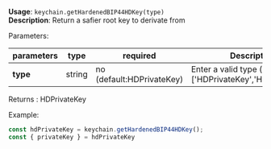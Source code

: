 **Usage**: `keychain.getHardenedBIP44HDKey(type)`    
**Description**: Return a safier root key to derivate from

Parameters: 

| parameters        | type        | required                  | Description                                                                                             |  
|-------------------|-------------|---------------------------| -------------------------------------------------|
| **type**          | string      | no (default:HDPrivateKey) | Enter a valid type (one of: ['HDPrivateKey','HDPublicKey']) |

Returns : HDPrivateKey

Example: 
```js
const hdPrivateKey = keychain.getHardenedBIP44HDKey();
const { privateKey } = hdPrivateKey
```
